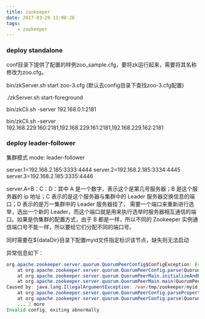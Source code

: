```yaml
---
title: zookeeper
date: 2017-03-29 11:08:26
tags:
    - zookeeper
---
```


### deploy standalone

conf目录下提供了配置的样例zoo_sample.cfg，要将zk运行起来，需要将其名称修改为zoo.cfg。 

bin/zkServer.sh start zoo-3.cfg (默认去config目录下查找zoo-3.cfg配置)

./zkServer.sh start-foreground

bin/zkCli.sh -server 192.168.0.1:2181

bin/zkCli.sh -server 192.168.229.160:2181,192.168.229.161:2181,192.168.229.162:2181

<!--more-->

### deploy leader-follower

集群模式 mode: leader-follower

server.1=192.168.2.185:3333:4444
server.2=192.168.2.185:3334:4445
server.3=192.168.2.185:3335:4446

server.A=B：C：D：其中 A 是一个数字，表示这个是第几号服务器；B 是这个服务器的 ip 地址；C 表示的是这个服务器与集群中的 Leader 服务器交换信息的端口；D 表示的是万一集群中的 Leader 服务器挂了，
需要一个端口来重新进行选举，选出一个新的 Leader，而这个端口就是用来执行选举时服务器相互通信的端口。如果是伪集群的配置方式，由于 B 都是一样，所以不同的 Zookeeper 实例通信端口号不能一样，所以要给它们分配不同的端口号。
 
同时需要在${dataDir}目录下配置myid文件指定标识该节点，缺失则无法启动

异常信息如下：

``` java
org.apache.zookeeper.server.quorum.QuorumPeerConfig$ConfigException: Error processing /home/crxj-coll/zookeeper-3.4.5/bin/../conf/zoo.cfg
	at org.apache.zookeeper.server.quorum.QuorumPeerConfig.parse(QuorumPeerConfig.java:121)
	at org.apache.zookeeper.server.quorum.QuorumPeerMain.initializeAndRun(QuorumPeerMain.java:101)
	at org.apache.zookeeper.server.quorum.QuorumPeerMain.main(QuorumPeerMain.java:78)
Caused by: java.lang.IllegalArgumentException: /var/tmp/zookeeper/myid file is missing
	at org.apache.zookeeper.server.quorum.QuorumPeerConfig.parseProperties(QuorumPeerConfig.java:344)
	at org.apache.zookeeper.server.quorum.QuorumPeerConfig.parse(QuorumPeerConfig.java:117)
	... 2 more
Invalid config, exiting abnormally
```
